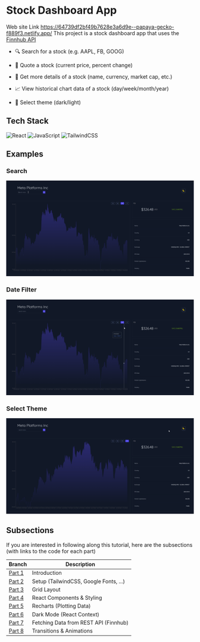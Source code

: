 # Stock Dashboard App

 Web site Link https://64739df2bf49b7628e3a6d9e--papaya-gecko-f889f3.netlify.app/
This project is a stock dashboard app that uses the [Finnhub API](https://finnhub.io/)

- 🔍 Search for a stock (e.g. AAPL, FB, GOOG)

- 💸 Quote a stock (current price, percent change)

- 📝 Get more details of a stock (name, currency, market cap, etc.)

- 📈 View historical chart data of a stock (day/week/month/year)

- 🌙 Select theme (dark/light)


## Tech Stack
<img alt="React" src="https://img.shields.io/badge/react-%2320232a.svg?style=for-the-badge&logo=react&logoColor=%2361DAFB"/> <img alt="JavaScript" src="https://img.shields.io/badge/javascript-%23323330.svg?style=for-the-badge&logo=javascript&logoColor=%23F7DF1E"/> ![TailwindCSS](https://img.shields.io/badge/tailwindcss-%2338B2AC.svg?style=for-the-badge&logo=tailwind-css&logoColor=white)


## Examples

### Search
<img src="./src/assets/search.gif" />

### Date Filter
<img src="./src/assets/date-filter.gif" />

### Select Theme
<img src="./src/assets/theme.gif" />


## Subsections
If you are interested in following along this tutorial, here are the subsections (with links to the code for each part)

| Branch                                                            	| Description                            	|
|-------------------------------------------------------------------	|----------------------------------------	|
| [Part 1](https://github.com/DLabbate/stock-dashboard/tree/part-1) 	| Introduction                           	|
| [Part 2](https://github.com/DLabbate/stock-dashboard/tree/part-2) 	| Setup (TailwindCSS, Google Fonts, ...) 	|
| [Part 3](https://github.com/DLabbate/stock-dashboard/tree/part-3) 	| Grid Layout                            	|
| [Part 4](https://github.com/DLabbate/stock-dashboard/tree/part-4) 	| React Components & Styling             	|
| [Part 5](https://github.com/DLabbate/stock-dashboard/tree/part-5) 	| Recharts (Plotting Data)               	|
| [Part 6](https://github.com/DLabbate/stock-dashboard/tree/part-6) 	| Dark Mode (React Context)              	|
| [Part 7](https://github.com/DLabbate/stock-dashboard/tree/part-7) 	| Fetching Data from REST API (Finnhub)  	|
| [Part 8](https://github.com/DLabbate/stock-dashboard/tree/part-8) 	| Transitions & Animations               	|
